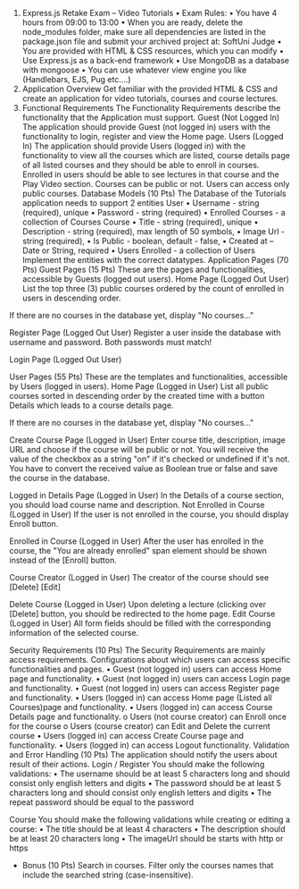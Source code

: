 1.	Express.js Retake Exam – Video Tutorials
•	Exam Rules:
•	You have 4 hours from 09:00 to 13:00
•	When you are ready, delete the node_modules folder, make sure all dependencies are listed in the package.json file and submit your archived project at: SoftUni Judge
•	You are provided with HTML & CSS resources, which you can modify 
•	Use Express.js as a back-end framework
•	Use MongoDB as a database with mongoose
•	You can use whatever view engine you like (Handlebars, EJS, Pug etc.…)
2.	Application Overview
Get familiar with the provided HTML & CSS and create an application for video tutorials, courses and course lectures.
3.	Functional Requirements
The Functionality Requirements describe the functionality that the Application must support.
Guest (Not Logged In)
The application should provide Guest (not logged in) users with the functionality to login, register and view the Home page.
Users (Logged In)
The application should provide Users (logged in) with the functionality to view all the courses which are listed, course details page of all listed courses and they should be able to enroll in courses. Enrolled in users should be able to see lectures in that course and the Play Video section. Courses can be public or not. Users can access only public courses.
Database Models (10 Pts)
The Database of the Tutorials application needs to support 2 entities
User
•	Username - string (required), unique
•	Password - string (required)
•	Enrolled Courses - a collection of Courses 
Course
•	Title - string (required), unique
•	Description - string (required), max length of 50 symbols,
•	Image Url - string (required),
•	Is Public - boolean, default - false,
•	Created at – Date or String, required
•	Users Enrolled - a collection of Users
Implement the entities with the correct datatypes.
Application Pages (70 Pts)
Guest Pages (15 Pts)
These are the pages and functionalities, accessible by Guests (logged out users).
Home Page (Logged Out User)
List the top three (3) public courses ordered by the count of enrolled in users in descending order.
 
If there are no courses in the database yet, display "No courses..."
 
Register Page (Logged Out User) 
Register a user inside the database with username and password. Both passwords must match!
 
Login Page (Logged Out User)
 
User Pages (55 Pts)
These are the templates and functionalities, accessible by Users (logged in users).
Home Page (Logged in User)
List all public courses sorted in descending order by the created time with a button Details which leads to a course details page.
 
If there are no courses in the database yet, display "No courses..."
 
Create Course Page (Logged in User)
Enter course title, description, image URL and choose if the course will be public or not. You will receive the value of the checkbox as a string "on" if it's checked or undefined if it's not. You have to convert the received value as Boolean true or false and save the course in the database.
 
Logged in Details Page (Logged in User)
In the Details of a course section, you should load course name and description.
Not Enrolled in Course (Logged in User)
If the user is not enrolled in the course, you should display Enroll button. 
 

Enrolled in Course (Logged in User)
After the user has enrolled in the course, the "You are already enrolled" span element should be shown instead of the [Enroll] button.
 
Course Creator (Logged in User)
The creator of the course should see [Delete] [Edit]
 
Delete Course (Logged in User)
Upon deleting a lecture (clicking over [Delete] button, you should be redirected to the home page.
Edit Course (Logged in User)
All form fields should be filled with the corresponding information of the selected course.
 
Security Requirements (10 Pts)
The Security Requirements are mainly access requirements. Configurations about which users can access specific functionalities and pages.
•	Guest (not logged in) users can access Home page and functionality.
•	Guest (not logged in) users can access Login page and functionality.
•	Guest (not logged in) users can access Register page and functionality.
•	Users (logged in) can access Home page (Listed all Courses)page and functionality.
•	Users (logged in) can access Course Details page and functionality.
o	Users (not course creator) can Enroll once for the course
o	Users (course creator) can Edit and Delete the current course
•	Users (logged in) can access Create Course page and functionality.
•	Users (logged in) can access Logout functionality.
Validation and Error Handling (10 Pts)
The application should notify the users about result of their actions.
Login / Register
You should make the following validations:
•	The username should be at least 5 characters long and should consist only english letters and digits
•	The password should be at least 5 characters long and should consist only english letters and digits
•	The repeat password should be equal to the password
 
 
Course
You should make the following validations while creating or editing a course:
•	The title should be at least 4 characters
•	The description should be at least 20 characters long
•	The imageUrl should be starts with http or https
 

* Bonus (10 Pts)
Search in courses. Filter only the courses names that include the searched string (case-insensitive). 
 




